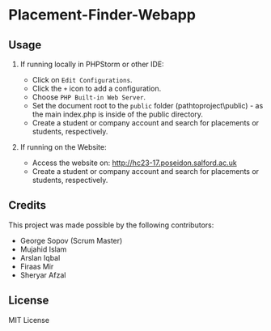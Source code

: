 # Placement-Finder-Webapp

## Usage

1. If running locally in PHPStorm or other IDE:
    - Click on `Edit Configurations`.
    - Click the `+` icon to add a configuration.
    - Choose `PHP Built-in Web Server`.
    - Set the document root to the `public` folder (pathtoproject\public) - as the main index.php is inside of the public directory.
    - Create a student or company account and search for placements or students, respectively.

2. If running on the Website:
    - Access the website on: http://hc23-17.poseidon.salford.ac.uk
    - Create a student or company account and search for placements or students, respectively.

## Credits

This project was made possible by the following contributors:
- George Sopov (Scrum Master)
- Mujahid Islam 
- Arslan Iqbal
- Firaas Mir
- Sheryar Afzal

## License

MIT License

